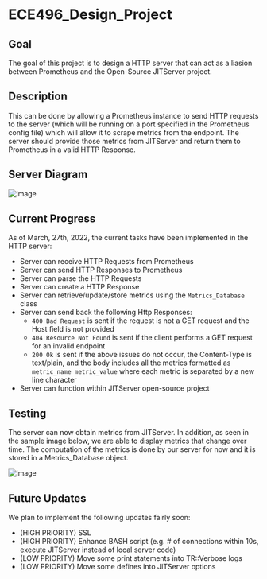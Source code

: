 # ECE496_Design_Project

## Goal

The goal of this project is to design a HTTP server that can act as a liasion between Prometheus and the Open-Source JITServer project.

## Description

This can be done by allowing a Prometheus instance to send HTTP requests to the server (which will be running on a port specified in the Prometheus config file) which will allow it to scrape metrics from the endpoint. The server should provide those metrics from JITServer and return them to Prometheus in a valid HTTP Response. 

## Server Diagram

![image](https://user-images.githubusercontent.com/46902009/143926505-b89aab9d-cc62-436a-91a0-b1fd354a6de1.png)

## Current Progress

As of March, 27th, 2022, the current tasks have been implemented in the HTTP server:

- Server can receive HTTP Requests from Prometheus
- Server can send HTTP Responses to Prometheus
- Server can parse the HTTP Requests
- Server can create a HTTP Response  
- Server can retrieve/update/store metrics using the `Metrics_Database` class
- Server can send back the following Http Responses:
  - `400 Bad Request` is sent if the request is not a GET request and the Host field is not provided 
  - `404 Resource Not Found` is sent if the client performs a GET request for an invalid endpoint
  - `200 Ok` is sent if the above issues do not occur, the Content-Type is text/plain, and the body includes all the metrics formatted as `metric_name metric_value` where each metric is separated by a new line character 
- Server can function within JITServer open-source project  

## Testing

The server can now obtain metrics from JITServer. In addition, as seen in the sample image below, we are able to display metrics that change over time. The computation of the metrics is done by our server for now and it is stored in a Metrics_Database object. 

![image](https://user-images.githubusercontent.com/46902009/143985492-37beb3c9-34eb-4e86-b305-19ac1f578a78.png)

## Future Updates

We plan to implement the following updates fairly soon:

- (HIGH PRIORITY) SSL
- (HIGH PRIORITY) Enhance BASH script (e.g. # of connections within 10s, execute JITServer instead of local server code)
- (LOW PRIORITY) Move some print statements into TR::Verbose logs
- (LOW PRIORITY) Move some defines into JITServer options
